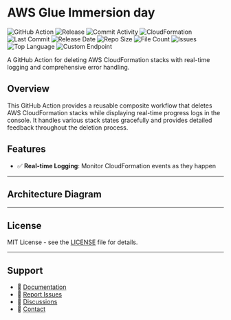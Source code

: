 # AWS Glue Immersion day

![GitHub Action](https://img.shields.io/badge/GitHub-Action-blue?logo=github)&nbsp;![Release](https://github.com/subhamay-bhattacharyya/0203-glue-cft/actions/workflows/release.yaml/badge.svg)&nbsp;![Commit Activity](https://img.shields.io/github/commit-activity/t/subhamay-bhattacharyya/0203-glue-cft)&nbsp;![CloudFormation](https://img.shields.io/badge/AWS-CloudFormation-orange?logo=amazonaws)&nbsp;![Last Commit](https://img.shields.io/github/last-commit/subhamay-bhattacharyya/0203-glue-cft)&nbsp;![Release Date](https://img.shields.io/github/release-date/subhamay-bhattacharyya/0203-glue-cft)&nbsp;![Repo Size](https://img.shields.io/github/repo-size/subhamay-bhattacharyya/0203-glue-cft)&nbsp;![File Count](https://img.shields.io/github/directory-file-count/subhamay-bhattacharyya/0203-glue-cft)&nbsp;![Issues](https://img.shields.io/github/issues/subhamay-bhattacharyya/0203-glue-cft)&nbsp;![Top Language](https://img.shields.io/github/languages/top/subhamay-bhattacharyya/0203-glue-cft)&nbsp;![Custom Endpoint](https://img.shields.io/endpoint?url=https://gist.githubusercontent.com/bsubhamay/d407cf6044e4d3dbd0ddb8e42a850544/raw/0203-glue-cft.json?)


A GitHub Action for deleting AWS CloudFormation stacks with real-time logging and comprehensive error handling.

## Overview

This GitHub Action provides a reusable composite workflow that deletes AWS CloudFormation stacks while displaying real-time progress logs in the console. It handles various stack states gracefully and provides detailed feedback throughout the deletion process.

## Features

- ✅ **Real-time Logging**: Monitor CloudFormation events as they happen

---

## Architecture Diagram


---

## License

MIT License - see the [LICENSE](LICENSE) file for details.

---

## Support

- 📖 [Documentation](https://github.com/subhamay-bhattacharyya/0203-glue-cft/wiki)
- 🐛 [Report Issues](https://github.com/subhamay-bhattacharyya/0203-glue-cft/issues)
- 💬 [Discussions](https://github.com/subhamay-bhattacharyya/0203-glue-cft/discussions)
- 📧 [Contact](mailto:support@subhamay.aws@gmail.com)